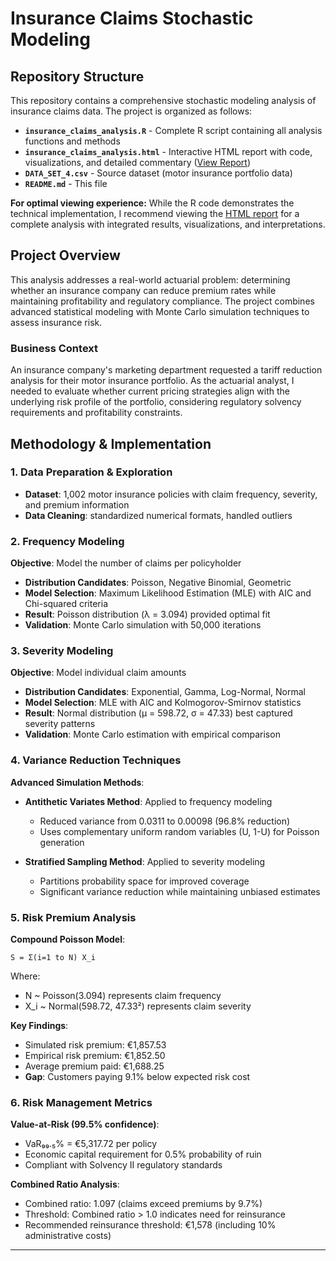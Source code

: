 # Insurance Claims Stochastic Modeling

## Repository Structure

This repository contains a comprehensive stochastic modeling analysis of insurance claims data. The project is organized as follows:

- **`insurance_claims_analysis.R`** - Complete R script containing all analysis functions and methods
- **`insurance_claims_analysis.html`** - Interactive HTML report with code, visualizations, and detailed commentary ([View Report]([xxxyyyzzz](https://cesco2002.github.io/Insurance-Claims-Simulation/claims_simulation.html)))
- **`DATA_SET_4.csv`** - Source dataset (motor insurance portfolio data)
- **`README.md`** - This file

**For optimal viewing experience:** While the R code demonstrates the technical implementation, I recommend viewing the [HTML report]([xxxyyyzzz](https://cesco2002.github.io/Insurance-Claims-Simulation/claims_simulation.html)) for a complete analysis with integrated results, visualizations, and interpretations.

## Project Overview

This analysis addresses a real-world actuarial problem: determining whether an insurance company can reduce premium rates while maintaining profitability and regulatory compliance. The project combines advanced statistical modeling with Monte Carlo simulation techniques to assess insurance risk.

### Business Context

An insurance company's marketing department requested a tariff reduction analysis for their motor insurance portfolio. As the actuarial analyst, I needed to evaluate whether current pricing strategies align with the underlying risk profile of the portfolio, considering regulatory solvency requirements and profitability constraints.

## Methodology & Implementation

### 1. Data Preparation & Exploration
- **Dataset**: 1,002 motor insurance policies with claim frequency, severity, and premium information
- **Data Cleaning**: standardized numerical formats, handled outliers

### 2. Frequency Modeling
**Objective**: Model the number of claims per policyholder

- **Distribution Candidates**: Poisson, Negative Binomial, Geometric
- **Model Selection**: Maximum Likelihood Estimation (MLE) with AIC and Chi-squared criteria
- **Result**: Poisson distribution (λ = 3.094) provided optimal fit
- **Validation**: Monte Carlo simulation with 50,000 iterations

### 3. Severity Modeling  
**Objective**: Model individual claim amounts

- **Distribution Candidates**: Exponential, Gamma, Log-Normal, Normal
- **Model Selection**: MLE with AIC and Kolmogorov-Smirnov statistics
- **Result**: Normal distribution (μ = 598.72, σ = 47.33) best captured severity patterns
- **Validation**: Monte Carlo estimation with empirical comparison

### 4. Variance Reduction Techniques
**Advanced Simulation Methods**:

- **Antithetic Variates Method**: Applied to frequency modeling
  - Reduced variance from 0.0311 to 0.00098 (96.8% reduction)
  - Uses complementary uniform random variables (U, 1-U) for Poisson generation

- **Stratified Sampling Method**: Applied to severity modeling  
  - Partitions probability space for improved coverage
  - Significant variance reduction while maintaining unbiased estimates

### 5. Risk Premium Analysis
**Compound Poisson Model**: 
```
S = Σ(i=1 to N) X_i
```
Where:
- N ~ Poisson(3.094) represents claim frequency
- X_i ~ Normal(598.72, 47.33²) represents claim severity

**Key Findings**:
- Simulated risk premium: €1,857.53
- Empirical risk premium: €1,852.50  
- Average premium paid: €1,688.25
- **Gap**: Customers paying 9.1% below expected risk cost

### 6. Risk Management Metrics

**Value-at-Risk (99.5% confidence)**:
- VaR₉₉.₅% = €5,317.72 per policy
- Economic capital requirement for 0.5% probability of ruin
- Compliant with Solvency II regulatory standards

**Combined Ratio Analysis**:
- Combined ratio: 1.097 (claims exceed premiums by 9.7%)
- Threshold: Combined ratio > 1.0 indicates need for reinsurance
- Recommended reinsurance threshold: €1,578 (including 10% administrative costs)


---
